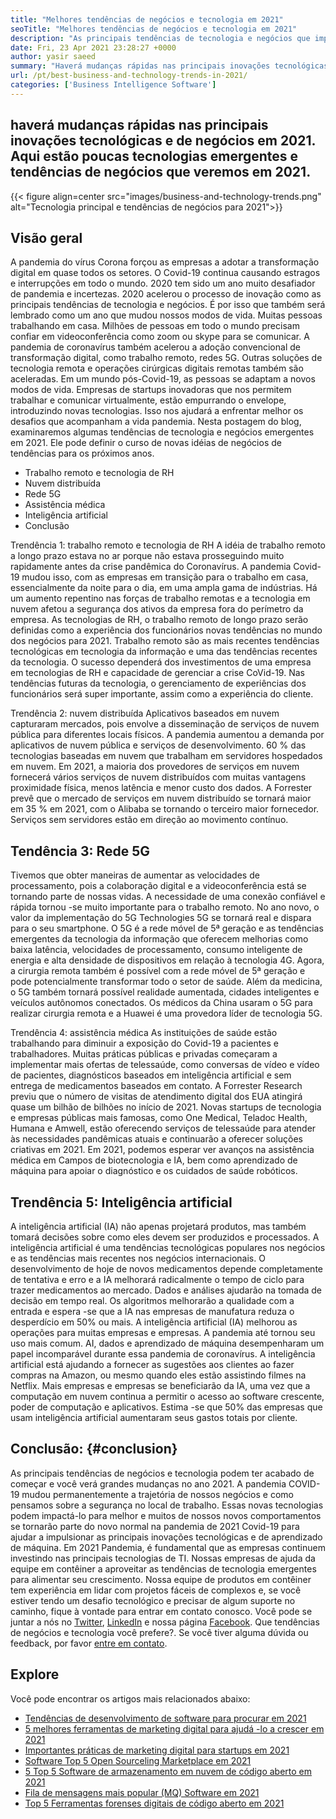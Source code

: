 ```yaml
---
title: "Melhores tendências de negócios e tecnologia em 2021" 
seoTitle: "Melhores tendências de negócios e tecnologia em 2021" 
description: "As principais tendências de tecnologia e negócios que impulsionarão todos os negócios em 2021. Acredito que todos os negócios em todo o mundo devem adotar essas novas tendências de tecnologia." 
date: Fri, 23 Apr 2021 23:28:27 +0000
author: yasir saeed
summary: "Haverá mudanças rápidas nas principais inovações tecnológicas e comerciais em 2021. Aqui estão poucas tecnologias emergentes e tendências de negócios que veremos em 2021." 
url: /pt/best-business-and-technology-trends-in-2021/
categories: ['Business Intelligence Software']
---
```


## haverá mudanças rápidas nas principais inovações tecnológicas e de negócios em 2021. Aqui estão poucas tecnologias emergentes e tendências de negócios que veremos em 2021.

{{< figure align=center src="images/business-and-technology-trends.png" alt="Tecnologia principal e tendências de negócios para 2021">}}


## **Visão geral** 
A pandemia do vírus Corona forçou as empresas a adotar a transformação digital em quase todos os setores. O Covid-19 continua causando estragos e interrupções em todo o mundo. 2020 tem sido um ano muito desafiador de pandemia e incertezas. 2020 acelerou o processo de inovação como as principais tendências de tecnologia e negócios. É por isso que também será lembrado como um ano que mudou nossos modos de vida. Muitas pessoas trabalhando em casa. Milhões de pessoas em todo o mundo precisam confiar em videoconferência como zoom ou skype para se comunicar.
A pandemia de coronavírus também acelerou a adoção convencional de transformação digital, como trabalho remoto, redes 5G. Outras soluções de tecnologia remota e operações cirúrgicas digitais remotas também são aceleradas. Em um mundo pós-Covid-19, as pessoas se adaptam a novos modos de vida. Empresas de startups inovadoras que nos permitem trabalhar e comunicar virtualmente, estão empurrando o envelope, introduzindo novas tecnologias. Isso nos ajudará a enfrentar melhor os desafios que acompanham a vida pandemia. Nesta postagem do blog, examinaremos algumas tendências de tecnologia e negócios emergentes em 2021. Ele pode definir o curso de novas idéias de negócios de tendências para os próximos anos.
  * Trabalho remoto e tecnologia de RH
  * Nuvem distribuída
  * Rede 5G
  * Assistência médica
  * Inteligência artificial
  * Conclusão

Trendência 1: trabalho remoto e tecnologia de RH
A idéia de trabalho remoto a longo prazo estava no ar porque não estava prosseguindo muito rapidamente antes da crise pandêmica do Coronavírus. A pandemia Covid-19 mudou isso, com as empresas em transição para o trabalho em casa, essencialmente da noite para o dia, em uma ampla gama de indústrias. Há um aumento repentino nas forças de trabalho remotas e a tecnologia em nuvem afetou a segurança dos ativos da empresa fora do perímetro da empresa.
As tecnologias de RH, o trabalho remoto de longo prazo serão definidas como a experiência dos funcionários novas tendências no mundo dos negócios para 2021. Trabalho remoto são as mais recentes tendências tecnológicas em tecnologia da informação e uma das tendências recentes da tecnologia. O sucesso dependerá dos investimentos de uma empresa em tecnologias de RH e capacidade de gerenciar a crise CoVid-19. Nas tendências futuras da tecnologia, o gerenciamento de experiências dos funcionários será super importante, assim como a experiência do cliente.

Trendência 2: nuvem distribuída
Aplicativos baseados em nuvem capturaram mercados, pois envolve a disseminação de serviços de nuvem pública para diferentes locais físicos. A pandemia aumentou a demanda por aplicativos de nuvem pública e serviços de desenvolvimento. 60 % das tecnologias baseadas em nuvem que trabalham em servidores hospedados em nuvem.
Em 2021, a maioria dos provedores de serviços em nuvem fornecerá vários serviços de nuvem distribuídos com muitas vantagens proximidade física, menos latência e menor custo dos dados. A Forrester prevê que o mercado de serviços em nuvem distribuído se tornará maior em 35 % em 2021, com o Alibaba se tornando o terceiro maior fornecedor. Serviços sem servidores estão em direção ao movimento contínuo.

## Tendência 3: Rede 5G
Tivemos que obter maneiras de aumentar as velocidades de processamento, pois a colaboração digital e a videoconferência está se tornando parte de nossas vidas. A necessidade de uma conexão confiável e rápida tornou -se muito importante para o trabalho remoto. No ano novo, o valor da implementação do 5G Technologies 5G se tornará real e dispara para o seu smartphone. O 5G é a rede móvel de 5ª geração e as tendências emergentes da tecnologia da informação que oferecem melhorias como baixa latência, velocidades de processamento, consumo inteligente de energia e alta densidade de dispositivos em relação à tecnologia 4G.
Agora, a cirurgia remota também é possível com a rede móvel de 5ª geração e pode potencialmente transformar todo o setor de saúde. Além da medicina, o 5G também tornará possível realidade aumentada, cidades inteligentes e veículos autônomos conectados. Os médicos da China usaram o 5G para realizar cirurgia remota e a Huawei é uma provedora líder de tecnologia 5G.

Trendência 4: assistência médica
As instituições de saúde estão trabalhando para diminuir a exposição do Covid-19 a pacientes e trabalhadores. Muitas práticas públicas e privadas começaram a implementar mais ofertas de telessaúde, como conversas de vídeo e vídeo de pacientes, diagnósticos baseados em inteligência artificial e sem entrega de medicamentos baseados em contato. A Forrester Research previu que o número de visitas de atendimento digital dos EUA atingirá quase um bilhão de bilhões no início de 2021.
Novas startups de tecnologia e empresas públicas mais famosas, como One Medical, Teladoc Health, Humana e Amwell, estão oferecendo serviços de telessaúde para atender às necessidades pandêmicas atuais e continuarão a oferecer soluções criativas em 2021. Em 2021, podemos esperar ver avanços na assistência médica em Campos de biotecnologia e IA, bem como aprendizado de máquina para apoiar o diagnóstico e os cuidados de saúde robóticos.

## Trendência 5: Inteligência artificial
A inteligência artificial (IA) não apenas projetará produtos, mas também tomará decisões sobre como eles devem ser produzidos e processados. A inteligência artificial é uma tendências tecnológicas populares nos negócios e as tendências mais recentes nos negócios internacionais. O desenvolvimento de hoje de novos medicamentos depende completamente de tentativa e erro e a IA melhorará radicalmente o tempo de ciclo para trazer medicamentos ao mercado. Dados e análises ajudarão na tomada de decisão em tempo real. Os algoritmos melhorarão a qualidade com a entrada e espera -se que a IA nas empresas de manufatura reduza o desperdício em 50% ou mais.
A inteligência artificial (IA) melhorou as operações para muitas empresas e empresas. A pandemia até tornou seu uso mais comum. AI, dados e aprendizado de máquina desempenharam um papel incomparável durante essa pandemia de coronavírus. A inteligência artificial está ajudando a fornecer as sugestões aos clientes ao fazer compras na Amazon, ou mesmo quando eles estão assistindo filmes na Netflix. Mais empresas e empresas se beneficiarão da IA, uma vez que a computação em nuvem continua a permitir o acesso ao software crescente, poder de computação e aplicativos. Estima -se que 50% das empresas que usam inteligência artificial aumentaram seus gastos totais por cliente.

## Conclusão: {#conclusion}

As principais tendências de negócios e tecnologia podem ter acabado de começar e você verá grandes mudanças no ano 2021. A pandemia COVID-19 mudou permanentemente a trajetória de nossos negócios e como pensamos sobre a segurança no local de trabalho. Essas novas tecnologias podem impactá-lo para melhor e muitos de nossos novos comportamentos se tornarão parte do novo normal na pandemia de 2021 Covid-19 para ajudar a impulsionar as principais inovações tecnológicas e de aprendizado de máquina. Em 2021 Pandemia, é fundamental que as empresas continuem investindo nas principais tecnologias de TI.
Nossas empresas de ajuda da equipe em contêiner a aproveitar as tendências de tecnologia emergentes para alimentar seu crescimento. Nossa equipe de produtos em contêiner tem experiência em lidar com projetos fáceis de complexos e, se você estiver tendo um desafio tecnológico e precisar de algum suporte no caminho, fique à vontade para entrar em contato conosco.
Você pode se juntar a nós no [Twitter][1], [LinkedIn][2] e nossa página [Facebook][3]. Que tendências de negócios e tecnologia você prefere?. Se você tiver alguma dúvida ou feedback, por favor [entre em contato][4].

## Explore
Você pode encontrar os artigos mais relacionados abaixo:
  * [Tendências de desenvolvimento de software para procurar em 2021][5]
  * [5 melhores ferramentas de marketing digital para ajudá -lo a crescer em 2021][6]
  * [Importantes práticas de marketing digital para startups em 2021][7]
  * [Software Top 5 Open Sourceling Marketplace em 2021][8]
  * [5 Top 5 Software de armazenamento em nuvem de código aberto em 2021][9]
  * [Fila de mensagens mais popular (MQ) Software em 2021][10]
  * [Top 5 Ferramentas forenses digitais de código aberto em 2021][11]



[1]: https://twitter.com/containerize_co
[2]: https://www.linkedin.com/company/containerize/
[3]: http://facebook.com/containerize
[4]: mailto:yasir.saeed@aspose.com
[5]: https://blog.containerize.com/blockchain-platforms/software-development-trends-to-look-out-for-in-2021/
[6]: https://blog.containerize.com/marketing-automation/5-best-digital-marketing-tools-to-help-you-grow-in-2021/
[7]: https://blog.containerize.com/marketing-automation/important-digital-marketing-practices-for-startups-in-2021/
[8]: https://blog.containerize.com/marketplace/top-5-open-source-marketplace-software-in-2021/
[9]: https://blog.containerize.com/backup-and-sync-software/top-5-open-source-cloud-storage-software-in-2021/
[10]: https://blog.containerize.com/message-queue-software/top-5-open-source-message-queue-software-in-2021/
[11]: https://blog.containerize.com/digital-forensic-tools/top-5-open-source-digital-forensic-tools-in-2021/
